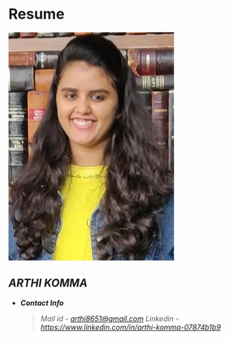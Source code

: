# Resume
![](Picture1.jpg)
                                                                                                                           
   
## *ARTHI KOMMA*

- ***Contact Info***
   > *Mail id - arthi8651@gmail.com*
   > *Linkedin - https://www.linkedin.com/in/arthi-komma-07874b1b9*
